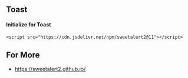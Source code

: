 ## Toast 

#### Initialize for Toast

```
<script src="https://cdn.jsdelivr.net/npm/sweetalert2@11"></script>
```

## For More
- https://sweetalert2.github.io/